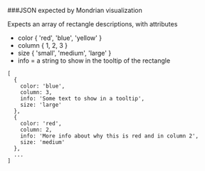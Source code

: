 ###JSON expected by Mondrian visualization

Expects an array of rectangle descriptions, with attributes
- color { 'red', 'blue', 'yellow' }
- column { 1, 2, 3 }
- size { 'small', 'medium', 'large' }
- info = a string to show in the tooltip of the rectangle


```
[
  {
    color: 'blue',
    column: 3,
    info: 'Some text to show in a tooltip',
    size: 'large'
  },
  {
    color: 'red',
    column: 2,
    info: 'More info about why this is red and in column 2',
    size: 'medium'
  },
  ...
]
```